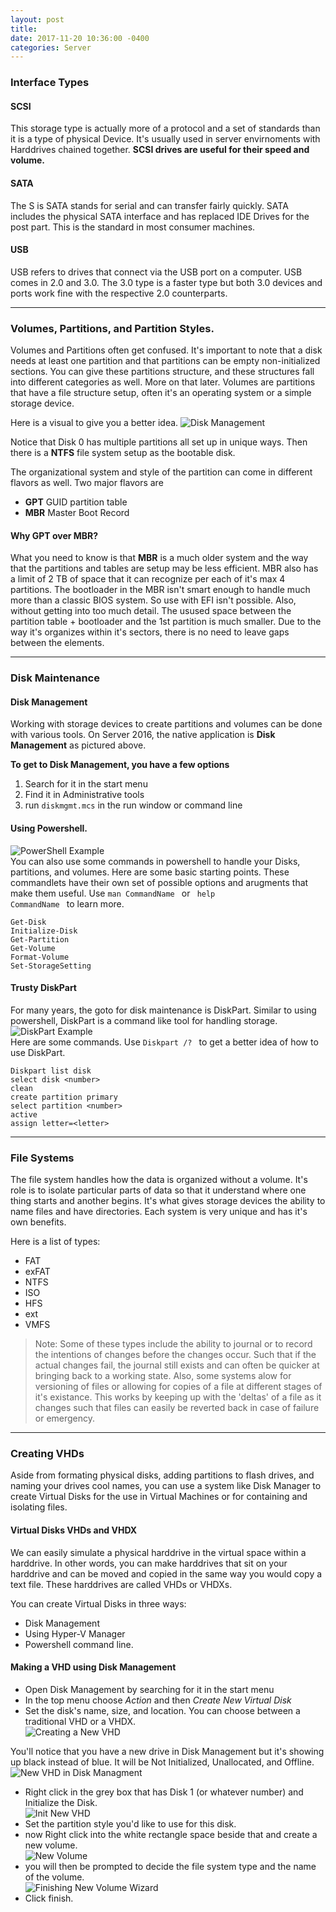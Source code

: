 ```yaml
--- 
layout: post 
title: 
date: 2017-11-20 10:36:00 -0400 
categories: Server 
---
```



### Interface Types

#### SCSI
This storage type is actually more of a protocol and a set of standards than it is a type of physical Device. It's usually used in server envirnoments with Harddrives chained together. **SCSI drives are useful for their speed and volume.**

#### SATA
The S is SATA stands for serial and can transfer fairly quickly. SATA includes the physical SATA interface and has replaced IDE Drives for the post part. This is the standard in most consumer machines. 

#### USB
USB refers to drives that connect via the USB port on a computer. USB comes in 2.0 and 3.0. The 3.0 type is a faster type but both 3.0 devices and ports work fine with the respective 2.0 counterparts. 

---

### Volumes, Partitions, and Partition Styles.

Volumes and Partitions often get confused. It's important to note that a disk needs at least one partition and that partitions can be empty non-initialized sections. You can give these partitions structure, and these structures fall into different categories as well. More on that later. Volumes are partitions that have a file structure setup, often it's an operating system or a simple storage device. 

Here is a visual to give you a better idea. 
![Disk Management](/assets/img/servergifs/vol/1.png)

Notice that Disk 0 has multiple partitions all set up in unique ways. Then there is a **NTFS** file system setup as the bootable disk. 

The organizational system and style of the partition can come in different flavors as well. Two major flavors are 
- **GPT** GUID partition table
- **MBR** Master Boot Record

#### Why GPT over MBR?
What you need to know is that **MBR** is a much older system and the way that the partitions and tables are setup may be less efficient. MBR also has a limit of 2 TB of space that it can recognize per each of it's max 4 partitions. The bootloader in the MBR isn't smart enough to handle much more than a classic BIOS system. So use with EFI isn't possible. Also, without getting into too much detail. The usused space between the partition table + bootloader and the 1st partition is much smaller. Due to the way it's organizes within it's sectors, there is no need to leave gaps between the elements. 

---

### Disk Maintenance


#### Disk Management
Working with storage devices to create partitions and volumes can be done with various tools. On Server 2016, the native application is **Disk Management** as pictured above. 

**To get to Disk Management, you have a few options**
1. Search for it in the start menu
2. Find it in Administrative tools
3. run <code>diskmgmt.mcs</code> in the run window or command line

#### Using Powershell. 

![PowerShell Example](/assets/img/servergifs/vol/3.png)  
You can also use some commands in powershell to handle your Disks, partitions, and volumes. Here are some basic starting points. These commandlets have their own set of possible options and arugments that make them useful. Use <code>man CommandName </code> or <code> help CommandName </code> to learn more.  


```
Get-Disk
Initialize-Disk
Get-Partition
Get-Volume
Format-Volume
Set-StorageSetting

```

#### Trusty DiskPart

For many years, the goto for disk maintenance is DiskPart. Similar to using powershell, DiskPart is a command like tool for handling storage.   
![DiskPart Example](/assets/img/servergifs/vol/2.png)  
Here are some commands. Use <code>Diskpart /? </code> to get a better idea of how to use DiskPart. 

```
Diskpart list disk
select disk <number>
clean
create partition primary
select partition <number>
active
assign letter=<letter>

```


---

### File Systems

The file system handles how the data is organized without a volume. It's role is to isolate particular parts of data so that it understand where one thing starts and another begins. It's what gives storage devices the ability to name files and have directories. Each system is very unique and has it's own benefits. 

Here is a list of types:
- FAT
- exFAT
- NTFS
- ISO
- HFS
- ext
- VMFS

>Note: Some of these types include the ability to journal or to record the intentions of changes before the changes occur. Such that if the actual changes fail, the journal still exists and can often be quicker at bringing back to a working state. Also, some systems alow for versioning of files or allowing for copies of a file at different stages of it's existance. This works by keeping up with the 'deltas' of a file as it changes such that files can easily be reverted back in case of failure or emergency. 

---

### Creating VHDs

Aside from formating physical disks, adding partitions to flash drives, and naming your drives cool names, you can use a system like Disk Manager to create Virtual Disks for the use in Virtual Machines or for containing and isolating files. 

#### Virtual Disks VHDs and VHDX
We can easily simulate a physical harddrive in the virtual space within a harddrive. In other words, you can make harddrives that sit on your harddrive and can be moved and copied in the same way you would copy a text file. These harddrives are called VHDs or VHDXs. 

You can create Virtual Disks in three ways:
- Disk Management
- Using Hyper-V Manager
- Powershell command line. 

#### Making a VHD using Disk Management
- Open Disk Management by searching for it in the start menu
- In the top menu choose *Action* and then *Create New Virtual Disk*
- Set the disk's name, size, and location. You can choose between a traditional VHD or a VHDX.   
![Creating a New VHD](/assets/img/servergifs/vol/4.png)  

You'll notice that you have a new drive in Disk Management but it's showing up black instead of blue. It will be Not Initialized, Unallocated, and Offline.  
![New VHD in Disk Managment](/assets/img/servergifs/vol/5.PNG)   

- Right click in the grey box that has Disk 1 (or whatever number) and Initialize the Disk.   
![Init New VHD](/assets/img/servergifs/vol/6.PNG)  
- Set the partition style you'd like to use for this disk.   
- now Right click into the white rectangle space beside that and create a new volume.  
![New Volume](/assets/img/servergifs/vol/7.PNG)   
- you will then be prompted to decide the file system type and the name of the volume.   
![Finishing New Volume Wizard](/assets/img/servergifs/vol/8.PNG)  
- Click finish. 





